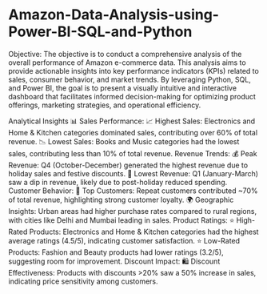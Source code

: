 # Amazon-Data-Analysis-using-Power-BI-SQL-and-Python

Objective:
The objective is to conduct a comprehensive analysis of the overall performance of Amazon e-commerce data. This analysis aims to provide actionable insights into key performance indicators (KPIs) related to sales, consumer behavior, and market trends. By leveraging Python, SQL, and Power BI, the goal is to present a visually intuitive and interactive dashboard that facilitates informed decision-making for optimizing product offerings, marketing strategies, and operational efficiency.

Analytical Insights 📊
Sales Performance:
📈 Highest Sales: Electronics and Home & Kitchen categories dominated sales, contributing over 60% of total revenue.
📉 Lowest Sales: Books and Music categories had the lowest sales, contributing less than 10% of total revenue.
Revenue Trends:
💰 Peak Revenue: Q4 (October-December) generated the highest revenue due to holiday sales and festive discounts.
📅 Lowest Revenue: Q1 (January-March) saw a dip in revenue, likely due to post-holiday reduced spending.
Customer Behavior:
🛒 Top Customers: Repeat customers contributed ~70% of total revenue, highlighting strong customer loyalty.
🌍 Geographic Insights: Urban areas had higher purchase rates compared to rural regions, with cities like Delhi and Mumbai leading in sales.
Product Ratings:
⭐ High-Rated Products: Electronics and Home & Kitchen categories had the highest average ratings (4.5/5), indicating customer satisfaction.
⭐ Low-Rated Products: Fashion and Beauty products had lower ratings (3.2/5), suggesting room for improvement.
Discount Impact:
🛍️ Discount Effectiveness: Products with discounts >20% saw a 50% increase in sales, indicating price sensitivity among customers.
